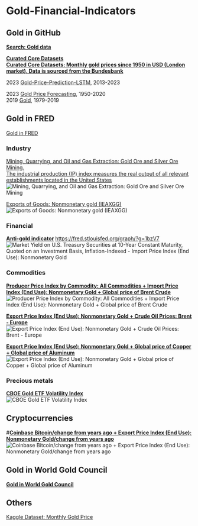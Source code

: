 # Gold-Financial-Indicators

## Gold in GitHub
**[Search: Gold data](https://github.com/search?q=Gold+data&type=repositories)**       
              
**[Curated Core Datasets](https://github.com/datasets)**                  
**[Curated Core Datasets: Monthly gold prices since 1950 in USD (London market). Data is sourced from the Bundesbank](https://github.com/datasets/gold-prices)**            

2023 [Gold-Price-Prediction-LSTM](https://github.com/FarzadNekouee/Gold-Price-Prediction-LSTM), 2013-2023                                  

2023 [Gold Price Forecasting](https://github.com/yennhi95zz/predict-gold-prices), 1950-2020              
2019 [Gold](https://github.com/syyunn/gold), 1979-2019                      


## Gold in FRED            
[Gold in FRED](https://fred.stlouisfed.org/searchresults/?st=Gold)                 

### Industry        
[Mining, Quarrying, and Oil and Gas Extraction: Gold Ore and Silver Ore Mining.                               
The industrial production (IP) index measures the real output of all relevant establishments located in the United States](https://fred.stlouisfed.org/graph/?g=1bMru)         
![Mining, Quarrying, and Oil and Gas Extraction: Gold Ore and Silver Ore Mining](https://fred.stlouisfed.org/graph/fredgraph.png?g=1bMru)

[Exports of Goods: Nonmonetary gold (IEAXGG)](https://fred.stlouisfed.org/graph/?g=1bMrW)
![Exports of Goods: Nonmonetary gold (IEAXGG)](https://fred.stlouisfed.org/graph/fredgraph.png?g=1bMrW)

### Financial
**[Anti-gold indicator](https://iv-g.livejournal.com/1460002.html)**  https://fred.stlouisfed.org/graph/?g=1bzV7                         
![Market Yield on U.S. Treasury Securities at 10-Year Constant Maturity, Quoted on an Investment Basis, Inflation-Indexed  - Import Price Index (End Use): Nonmonetary Gold](https://fred.stlouisfed.org/graph/fredgraph.png?g=1bzV7)                                 


### Commodities
**[Producer Price Index by Commodity: All Commodities + Import Price Index (End Use): Nonmonetary Gold  + Global price of Brent Crude](https://fred.stlouisfed.org/graph/?g=1bAoz)**
![Producer Price Index by Commodity: All Commodities + Import Price Index (End Use): Nonmonetary Gold  + Global price of Brent Crude](https://fred.stlouisfed.org/graph/fredgraph.png?g=1bAoz)

**[Export Price Index (End Use): Nonmonetary Gold  + Crude Oil Prices: Brent - Europe](https://fred.stlouisfed.org/graph/?g=1bzXD)**              
![Export Price Index (End Use): Nonmonetary Gold  + Crude Oil Prices: Brent - Europe](https://fred.stlouisfed.org/graph/fredgraph.png?g=1bzXD)         

**[Export Price Index (End Use): Nonmonetary Gold + Global price of Copper + Global price of Aluminum](https://fred.stlouisfed.org/graph/?g=1bzW5)**
![Export Price Index (End Use): Nonmonetary Gold + Global price of Copper + Global price of Aluminum](https://fred.stlouisfed.org/graph/fredgraph.png?g=1bzW5)

### Precious metals
**[CBOE Gold ETF Volatility Index](https://fred.stlouisfed.org/graph/?g=1bzVn)**                     
![CBOE Gold ETF Volatility Index](https://fred.stlouisfed.org/graph/fredgraph.png?g=1bzVn)               

## Cryptocurrencies
#**[Coinbase Bitcoin/change from years ago + Export Price Index (End Use): Nonmonetary Gold/change from years ago](https://fred.stlouisfed.org/graph/?g=1bzYu)**            
![Coinbase Bitcoin/change from years ago + Export Price Index (End Use): Nonmonetary Gold/change from years ago](https://fred.stlouisfed.org/graph/fredgraph.png?g=1bzYu)                


## Gold in World Gold Council              
**[Gold in World Gold Council](https://www.gold.org/goldhub/data)**                
       
## Others            
[Kaggle Dataset: Monthly Gold Price](https://www.kaggle.com/datasets/nhiyen/monthly-gold-price)                       

